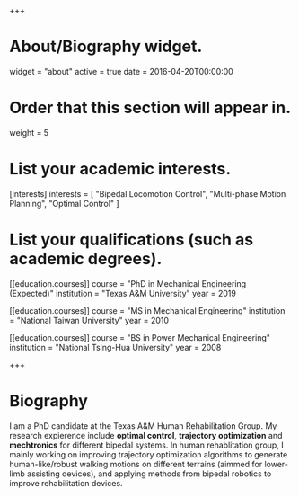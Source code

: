 +++
# About/Biography widget.
widget = "about"
active = true
date = 2016-04-20T00:00:00

# Order that this section will appear in.
weight = 5

# List your academic interests.
[interests]
  interests = [
    "Bipedal Locomotion Control",
    "Multi-phase Motion Planning",
    "Optimal Control"
  ]

# List your qualifications (such as academic degrees).
[[education.courses]]
  course = "PhD in Mechanical Engineering (Expected)"
  institution = "Texas A&M University"
  year = 2019

[[education.courses]]
  course = "MS in Mechanical Engineering"
  institution = "National Taiwan University"
  year = 2010

[[education.courses]]
  course = "BS in Power Mechanical Engineering"
  institution = "National Tsing-Hua University"
  year = 2008
 
+++

# Biography

I am a PhD candidate at the Texas A&M Human Rehabilitation Group. My research expierence include **optimal control**, **trajectory optimization** and **mechtronics** for different bipedal systems.
In human rehablitation group, I mainly working on improving trajectory optimization algorithms to generate human-like/robust walking motions on different terrains (aimmed for lower-limb assisting devices), and applying methods from bipedal robotics to improve rehabilitation devices.
